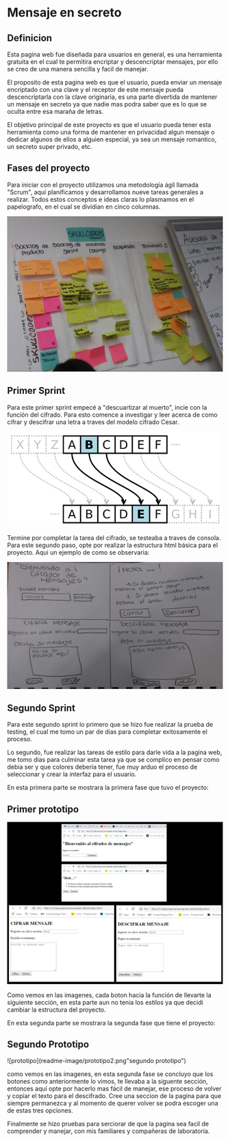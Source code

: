 # Mensaje en secreto
## Definicion 
Esta pagina web fue diseñada para usuarios en general, es una herramienta gratuita en el cual
te permitira encriptar y descencriptar mensajes, por ello se creo de una manera sencilla y facil
de manejar.

El proposito de esta pagina web es que el usuario, pueda enviar un mensaje encriptado con una
clave y el receptor de este mensaje pueda descencriptarla con la clave originaria, es una 
parte divertida de mantener un mensaje en secreto ya que nadie mas podra saber que es lo que se oculta
entre esa maraña de letras.

El objetivo principal de este proyecto es que el usuario pueda tener esta herramienta como una
forma de mantener en privacidad algun mensaje o dedicar algunos de ellos a alguien especial, ya sea 
un  mensaje romantico, un secreto super privado, etc. 

## Fases del proyecto
Para iniciar con el proyecto utilizamos una metodología ágil llamada "Scrum", aquí planificamos
y desarrollamos nueve tareas generales a realizar. Todos estos conceptos e ideas claras lo plasmamos
en el papelografo, en el cual se dividian en cinco columnas.

![papelografo](readme-image/sprint-papelografo.jpeg "sprint-papelote")

## Primer Sprint 
Para este primer sprint empecé a "descuartizar al muerto", incie con la función del cifrado. Para esto 
comence a investigar y leer acerca de como cifrar y descifrar una letra a traves del modelo cifrado Cesar.

![image-cesar](readme-image/cifrado-cesar.png "cifrado Cesar")

Termine por completar la tarea del cifrado, se testeaba a traves de consola. Para este segundo paso, opte
por realizar la estructura html básica para el proyecto. 
Aqui un ejemplo de como se observaria:

![prototipo-html](readme-image/prototipo.jpg "primer prototipo")

## Segundo Sprint
Para este segundo sprint lo primero que se hizo fue realizar la prueba de testing, el cual me tomo un par
de dias para completar exitosamente el proceso.

Lo segundo, fue realizar las tareas de estilo para darle vida a la pagina web, me tomo dias para culminar esta 
tarea ya que se complico en pensar como debia ser y que colores deberia tener, fue muy arduo el proceso de 
seleccionar y crear la interfaz para el usuario. 

En esta primera parte se mostrara la primera fase que tuvo el proyecto:

## Primer prototipo
![prototipo](readme-image/final.jpg "primer prototipo")

Como vemos en las imagenes, cada boton hacia la función de llevarte la siguiente sección, en esta parte aun no 
tenia los estilos ya que decidi cambiar la estructura del proyecto.

En esta segunda parte se mostrara la segunda fase que tiene el proyecto:
## Segundo Prototipo
![prototipo](readme-image/prototipo2.png"segundo prototipo")

como vemos en las imagenes, en esta segunda fase se concluyo que los botones como anteriormente lo vimos,
te llevaba a la siguente sección, entonces aquí opte por hacerlo mas fácil de manejar, ese proceso de volver
y copiar el texto para el descifrado. Cree una seccion de la pagina para que siempre permanezca y al momento
de querer volver se podra escoger una de estas tres opciones.

Finalmente se hizo pruebas para serciorar de que la pagina sea facil de comprender y manejar, con mis 
familiares y compañeras de laboratoria. 
